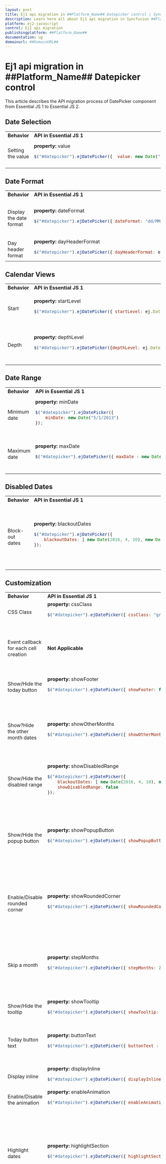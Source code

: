 ```yaml
---
layout: post
title: Ej1 api migration in ##Platform_Name## Datepicker control | Syncfusion
description: Learn here all about Ej1 api migration in Syncfusion ##Platform_Name## Datepicker control of Syncfusion Essential JS 2 and more.
platform: ej2-javascript
control: Ej1 api migration 
publishingplatform: ##Platform_Name##
documentation: ug
domainurl: ##DomainURL##
---
```


# Ej1 api migration in ##Platform_Name## Datepicker control

This article describes the API migration process of DatePicker component from Essential JS 1 to Essential JS 2.

## Date Selection

<!-- markdownlint-disable MD033 -->
<table>
<tr>
<td>
<b>Behavior</b>
</td>
<td>
<b>API in Essential JS 1</b>
</td>
<td>
<b>API in Essential JS 2</b>
</td>
</tr>
<tr>
<td>
Setting the value
</td>
<td>
<b>property:</b> value

```javascript
$("#datepicker").ejDatePicker({  value: new Date("5/5/2014") });
```

</td>
<td>
<b>property:</b> value

```javascript
var datepicker = new ej.calendars.DatePicker({ value: new Date("05/11/2017")});
datepicker.appendTo('#datepicker');
```

</td>
</tr>
</table>

## Date Format

<!-- markdownlint-disable MD033 -->
<table>
<tr>
<td>
<b>Behavior</b>
</td>
<td>
<b>API in Essential JS 1</b>
</td>
<td>
<b>API in Essential JS 2</b>
</td>
</tr>
<tr>
<td>
Display the date format
</td>
<td>
<b>property:</b> dateFormat

```javascript
$("#datepicker").ejDatePicker({ dateFormat: "dd/MM/yyyy"});
```

</td>
<td>
<b>property:</b> format

```javascript
var datepicker = new ej.calendars.DatePicker({
    value: new Date("05/11/2017");
    format: 'yyyy-MM-dd'});
datepicker.appendTo('#element');
```

</td>
</tr>
<tr>
<td>
Day header format
</td>
<td>
<b>property:</b> dayHeaderFormat

```javascript
$("#datepicker").ejDatePicker({ dayHeaderFormat: ej.DatePicker.Header.Short});
```

</td>
<td>
<b>Not Applicable</b>
</td>
</tr>
</table>

## Calendar Views

<!-- markdownlint-disable MD033 -->
<table>
<tr>
<td>
<b>Behavior</b>
</td>
<td>
<b>API in Essential JS 1</b>
</td>
<td>
<b>API in Essential JS 2</b>
</td>
</tr>
<tr>
<td>
Start
</td>
<td>
<b>property:</b> startLevel

```javascript
$("#datepicker").ejDatePicker({ startLevel: ej.DatePicker.Level.Year});
```

</td>
<td>
<b>property:</b> start

```javascript
var datepicker = new ej.calendars.DatePicker({
    start:'Decade'});
datepicker.appendTo('#element');
```

</td>
</tr>
<tr>
<td>
Depth
</td>
<td>
<b>property:</b> depthLevel

```javascript
$("#datepicker").ejDatePicker({depthLevel: ej.DatePicker.Level.Year});
```

</td>
<td>
<b>property:</b> depth

```javascript
var datepicker = new ej.calendars.DatePicker({
    depth:'Year'
});
datepicker.appendTo('#element');
```

</td>
</tr>
</table>

## Date Range

<!-- markdownlint-disable MD033 -->
<table>
<tr>
<td>
<b>Behavior</b>
</td>
<td>
<b>API in Essential JS 1</b>
</td>
<td>
<b>API in Essential JS 2</b>
</td>
</tr>
<tr>
<td>
Minimum date
</td>
<td>
<b>property:</b> minDate

```javascript
$("#datepicker").ejDatePicker({
    minDate: new Date("5/1/2013")
});
```

</td>
<td>
<b>property:</b> min

```javascript
var datepicker = new ej.calendars.DatePicker({
    min: new Date("5/1/2013")
});
datepicker.appendTo('#element');
```

</td>
</tr>
<tr>
<td>
Maximum date
</td>
<td>
<b>property:</b> maxDate

```javascript
$("#datepicker").ejDatePicker({ maxDate : new Date("5/30/2015")});
```

</td>
<td>
<b>property:</b> max

```javascript
var datepicker = new ej.calendars.DatePicker({
    max : new Date("5/30/2015")
});
datepicker.appendTo('#element');
```

</td>
</tr>
</table>

## Disabled Dates

<!-- markdownlint-disable MD033 -->
<table>
<tr>
<td>
<b>Behavior</b>
</td>
<td>
<b>API in Essential JS 1</b>
</td>
<td>
<b>API in Essential JS 2</b>
</td>
</tr>
<tr>
<td>
Block-out dates
</td>
<td>
<b>property:</b> blackoutDates

```javascript
$("#datepicker").ejDatePicker({
    blackoutDates: [ new Date(2016, 4, 10), new Date(2016, 4, 15), new Date(2016, 4, 20), new Date(2016, 4, 22), new Date(2016, 5, 12), new Date(2016, 5, 24)]
});
```

</td>
<td>
<b>Can be achieved by</b>

```javascript
var datepicker = new ej.calendars.DatePicker({
    renderDayCell: disableDate
});
datepicker.appendTo('#element');
function disableDate(args) {
    if (args.date.getDay() === 0 || args.date.getDay() === 6) {
        args.isDisabled = true;  
    }
}
```

</td>
</tr>
</table>

## Customization

<!-- markdownlint-disable MD033 -->
<table>
<tr>
<td>
<b>Behavior</b>
</td>
<td>
<b>API in Essential JS 1</b>
</td>
<td>
<b>API in Essential JS 2</b>
</td>
</tr>
<tr>
<td>
CSS Class
</td>
<td>
<b>property:</b> cssClass

```javascript
$("#datepicker").ejDatePicker({ cssClass: "gradient-lime"});
```

</td>
<td>
<b>property:</b> cssClass

```javascript
var datepicker = new ej.calendars.DatePicker({ cssClass: 'e-custom-style'});datepicker.appendTo('#element');
```

</td>
</tr>
<tr>
<td>
Event callback for each cell creation
</td>
<td>
<b>Not Applicable</b>
</td>
<td>
<b>Event:</b> renderDayCell

```javascript
var datepicker = new ej.calendars.DatePicker({
    renderDayCell: onRenderCell
});
datepicker.appendTo('#element');

function onRenderCell(args) {/*code block*/}
```

</td>
</tr>
<tr>
<td>
Show/Hide the today button
</td>
<td>
<b>property:</b> showFooter

```javascript
$("#datepicker").ejDatePicker({ showFooter: false});
```

</td>
<td>
<b>property:</b> showTodayButton

```javascript
var datepicker = new ej.calendars.DatePicker({ showTodayButton: false});
datepicker.appendTo('#element');
```

</td>
</tr>
<tr>
<td>
Show?Hide the other month dates
</td>
<td>
<b>property:</b> showOtherMonths

```javascript
$("#datepicker").ejDatePicker({ showOtherMonths: false});
```

</td>
<td>
<b></b>

```javascript
var datepicker = new ej.calendars.DatePicker();
datepicker.appendTo('#element');
```

```
.e-datepicker .e-calendar .e-content tr.e-month-hide,.e-datepicker .e-calendar .e-content td.e-other-month > .e-day {
    visibility: none;
}
.e-datepicker .e-calendar .e-content td.e-month-hide,.e-datepicker .e-calendar .e-content td.e-other-month {
    pointer-events: none;
    touch-action: none;
}
```

</td>
</tr>
<tr>
<td>
Show/Hide the disabled range
</td>
<td>
<b>property:</b> showDisabledRange

```javascript
$("#datepicker").ejDatePicker({
    blackoutDates: [ new Date(2016, 4, 10), new Date(2016, 4, 15), new Date(2016, 4, 20), new Date(2016, 4, 22), new Date(2016, 5, 12), new Date(2016, 5, 24)]
    showDisabledRange: false
});
```

</td>
<td>
<b>Not Applicable</b>
</td>
</tr>
<tr>
<td>
Show/Hide the popup button
</td>
<td>
<b>property:</b> showPopupButton

```javascript
$("#datepicker").ejDatePicker({ showPopupButton: false});
```

</td>
<td>
<b>Can be achieved by</b>

```javascript
var datepicker = new ej.calendars.DatePicker({
    focus: onFocus
});
datepicker.appendTo('#element');
function onFocus(args) {
    datepicker.show();
}
```

```
.e-control-wrapper .e-input-group-icon.e-date-icon {
    display: none;
}
```

</td>
</tr>
<tr>
<td>
Enable/Disable rounded corner
</td>
<td>
<b>property:</b> showRoundedCorner

```javascript
$("#datepicker").ejDatePicker({ showRoundedCorner: true});
```

</td>
<td>
<b>Can be achieved by</b>

```javascript
var datepicker = new ej.calendars.DatePicker({
    cssClass: 'e-custom-style'
});
datepicker.appendTo('#element');
```

```
.e-control-wrapper.e-custom-style.e-date-wrapper.e-input-group {
    border-radius: 4px;
}
```

</td>
</tr>
<tr>
<td>
Skip a month
</td>
<td>
<b>property:</b> stepMonths

```javascript
$("#datepicker").ejDatePicker({ stepMonths: 2});
```

</td>
<td>
<b>Can be achieved by</b>

```javascript
var datepicker = new ej.calendars.DatePicker({
    value: new Date("09/04/2018"),
    open:onOpen
});
datepicker.appendTo('#element');

function onOpen(args) {
    datepicker.navigateTo('Year', new Date("03/18/2018"));
}
```

</td>
</tr>
<tr>
<td>
Show/Hide the tooltip
</td>
<td>
<b>property:</b> showTooltip

```javascript
$("#datepicker").ejDatePicker({ showTooltip: false});
```

</td>
<td>
<b>Not Applicable</b>
</td>
</tr>
<tr>
<td>
Today button text
</td>
<td>
<b>property:</b> buttonText

```javascript
$("#datepicker").ejDatePicker({ buttonText : "Now"});
```

</td>
<td>
<b>Can be achieved by</b>

```javascript
L10n.load({  'en': { 'datepicker': {today:'Now' }  }});
var datepicker = new ej.calendars.DatePicker({
    locale: 'en'
});
datepicker.appendTo('#element');
```

</td>
</tr>
<tr>
<td>
Display inline
</td>
<td>
<b>property:</b> displayInline

```javascript
$("#datepicker").ejDatePicker({ displayInline: true});
```

</td>
<td>
<b>Not Applicable</b>
</td>
</tr>
<tr>
<td>
Enable/Disable the animation
</td>
<td>
<b>property:</b> enableAnimation

```javascript
$("#datepicker").ejDatePicker({ enableAnimation : false});
```

</td>
<td>
<b>Not Applicable</b>
</td>
</tr>
<tr>
<td>
Highlight dates
</td>
<td>
<b>property:</b> highlightSection

```javascript
$("#datepicker").ejDatePicker({ highlightSection: "week"});
```

</td>
<td>
<b>Can be achieved by</b>

```javascript
var datepicker = new ej.calendars.DatePicker({
    renderDayCell: highlightDate
});
datepicker.appendTo('#element');
function highlightDate(args) {
    if (args.date.getDate() === 10) {
      args.element.classList.add('e-highlightweekend');
    }
}
```

```
.e-highlightweekend {
    background-color: #cfe9f3;
}
```

</td>
</tr>
<tr>
<td>
Highlight weekend
</td>
<td>
<b>property:</b> highlightWeekend

```javascript
$("#datepicker").ejDatePicker({ highlightWeekend : true});
```

</td>
<td>

<b>Can be achieved by</b>

```javascript
var datepicker = new ej.calendars.DatePicker({
    renderDayCell: highlightDate
});
datepicker.appendTo('#element');
function highlightDate(args) {
    if (args.date.getDay() === 0 || args.date.getDay() === 6) {
      args.element.classList.add('e-highlightweekend');
    }
}
```

```
.e-highlightweekend {
    background-color: #cfe9f3;
}
```

</td>
</tr>
<tr>
<td>
Tooltip format
</td>
<td>
<b>property:</b> tooltipFormat

```javascript
$("#datepicker").ejDatePicker({ tooltipFormat : "dd/MM/yyyy"});
```

</td>
<td>
<b>Not Applicable</b>
</td>
</tr>
<tr>
<td>
Special Dates
</td>
<td>
<b>property:</b> specialDates

```javascript
specialDays = [ { date: new Date(2018, 09, 08), tooltip: "In Australia", iconClass: "flags sprite-Australia" }, { date: new Date(2018, 09, 21), tooltip: "In France", iconClass: "flags sprite-France" }]

$("#datepicker").ejDatePicker({ specialDates: specialDays});
```

</td>
<td>
<b>Can be achieved by</b>

```javascript
var datepicker = new ej.calendars.DatePicker({
    renderDayCell: customDates,
    value: new Date('5/5/2017')
});
datepicker.appendTo('#element');
function customDates(args) {
    if (args.date.getDate() === 10) {
        var span = document.createElement('span');
        span.setAttribute('class', 'e-icons highlight');   args.element.firstElementChild.setAttribute('title', 'Birthday !');   args.element.setAttribute('title', 'Birthday !');
        args.element.setAttribute('data-val', 'Birthday !');
        args.element.appendChild(span);
    }
}
```

</td>
</tr>
<tr>
<td>
FocusIn event
</td>
<td>
<b>Event:</b> focusIn

```javascript
$("#datepicker").ejDatePicker({
    focusIn: function (args) {/*code block*/}
});
```

</td>
<td>
<b>Event:</b> focus

```javascript
var datepicker = new ej.calendars.DatePicker({
    focus: onFocus
});
datepicker.appendTo('#element');
function onFocus(args){ /*code block*/}
```

</td>
</tr>
<tr>
<td>
FocusOut event
</td>
<td>
<b>Event:</b> focusOut

```javascript
$("#datepicker").ejDatePicker({ focusOut: function (args) { /*code block*/}});
```

</td>
<td>
<b>Event:</b> blur

```javascript
var datepicker = new ej.calendars.DatePicker({
    blur: onBlur
});
datepicker.appendTo('#element');
function onBlur(args){ /*code block*/}
```

</td>
</tr>
<tr>
<td>
FocusIn method
</td>
<td>
<b>Not Applicable</b>
</td>
<td>
<b>Method:</b> focusIn()

```javascript
var datepicker = new ej.calendars.DatePicker({
    placeholder: 'Enter date'
});
datepicker.appendTo('#element');
datepicker.focusIn();
```

</td>
</tr>
<tr>
<td>
FocusOut method
</td>
<td>
<b>Not Applicable</b>
</td>
<td>
<b>Method:</b> focusOut()

```javascript
var datepicker = new ej.calendars.DatePicker({
    placeholder: 'Enter date'
});
datepicker.appendTo('#element');
datepicker.focusOut();
```

</td>
</tr>
<tr>
<td>
Prevent popup close
</td>
<td>
<b>Not Applicable</b>
</td>
<td>
<b>Event:</b> close

```javascript
var datepicker = new ej.calendars.DatePicker({
    close: function (args) {
        args.preventDefault();
    }
});
datepicker.appendTo('#element');
datepicker.show();
```

</td>
</tr>
<tr>
<td>
Prevent popup open
</td>
<td>
<b>Not Applicable</b>
</td>
<td>
<b>Event:</b> open

```javascript
var datepicker = new ej.calendars.DatePicker({
    open: function (args) {
        args.preventDefault();
    }
});
datepicker.appendTo('#element');
```

</td>
</tr>
</table>

## Accessibility

<!-- markdownlint-disable MD033 -->
<table>
<tr>
<td>
<b>Behavior</b>
</td>
<td>
<b>API in Essential JS 1</b>
</td>
<td>
<b>API in Essential JS 2</b>
</td>
</tr>
<tr>
<td>
Enable/Disable the RTL
</td>
<td>
<b>property:</b> enableRTL

```javascript
$("#datepicker").ejDatePicker({
    enableRTL : true
});
```

</td>
<td>
<b>property:</b> enableRtl

```javascript
var datepicker = new ej.calendars.DatePicker({
    enableRtl : true
});
datepicker.appendTo('#element');
```

</td>
</tr>
</table>

## Persistence

<!-- markdownlint-disable MD033 -->
<table>
<tr>
<td>
<b>Behavior</b>
</td>
<td>
<b>API in Essential JS 1</b>
</td>
<td>
<b>API in Essential JS 2</b>
</td>
</tr>
<tr>
<td>
Enable Persistence
</td>
<td>
<b>property:</b> enablePersistence

```javascript
$("#datepicker").ejDatePicker({enablePersistence : true});
```

</td>
<td>
<b>property:</b> enablePersistence

```javascript
var datepicker = new ej.calendars.DatePicker({
    enablePersistence : true
});
datepicker.appendTo('#element');
```

</td>
</tr>
</table>

## Validation

<!-- markdownlint-disable MD033 -->
<table>
<tr>
<td>
<b>Behavior</b>
</td>
<td>
<b>API in Essential JS 1</b>
</td>
<td>
<b>API in Essential JS 2</b>
</td>
</tr>
<tr>
<td>
Validation rules
</td>
<td>
<b>property:</b> validationRules

```javascript
$("#datepicker").ejDatePicker({ validationRules:{ required:true }});
```

</td>
<td>
<b>Can be achieved by</b>

```javascript
var datepicker = new ej.calendars.DatePicker({
    placeholder: 'Enter date'
});
datepicker.appendTo('#element');
var options = {  rules: {   'datevalue': {    required: true }} }
var formObject: FormValidator = new FormValidator('#form-element', options);
```

</td>
</tr>
<tr>
<td>
Validation message
</td>
<td>
<b>property:</b> validationMessage

```javascript
$("#datepicker").ejDatePicker({
    validationRules:{ required:true },
    validationMessage:{ required: "Required Date value"}
});
```

</td>
<td>
<b>Can be achieved by</b>

```javascript
var datepicker = new ej.calendars.DatePicker({
    placeholder: 'Enter date'
});

var options = {
    rules: {
        'datevalue': {    required: [true, 'Date value required'] }
    },
    customPlacement: function (inputElement, errorElement) {
        inputElement.parentElement.parentElement.appendChild(errorElement);
    }
};
    var formObject = new ej.inputs.FormValidator('#form-element', options);
    datepicker.appendTo('#element');
```

</td>
</tr>
</table>

## Common

<!-- markdownlint-disable MD033 -->
<table>
<tr>
<td>
<b>Behavior</b>
</td>
<td>
<b>API in Essential JS 1</b>
</td>
<td>
<b>API in Essential JS 2</b>
</td>
</tr>
<tr>
<td>
Width
</td>
<td>
<b>property:</b> width

```javascript
$("#datepicker").ejDatePicker({ width: 200});
```

</td>
<td>
<b>property:</b> width

```javascript
var datepicker = new ej.calendars.DatePicker({ width: '200px'});
datepicker.appendTo('#element');
```

</td>
</tr>
<tr>
<td>
Readonly
</td>
<td>
<b>property:</b> readOnly

```javascript
$("#datepicker").ejDatePicker({ readOnly : true});
```

</td>
<td>
<b>property:</b> readonly

```javascript
var datepicker = new ej.calendars.DatePicker({
    readonly:true,
    value:new Date()
});
datepicker.appendTo('#element');
```

</td>
</tr>
<tr>
<td>
Show/Hide the Clear Button
</td>
<td>
<b>Not Applicable</b>
</td>
<td>
<b>property:</b> showClearButton

```javascript
var datepicker = new ej.calendars.DatePicker({ showClearButton: true});
datepicker.appendTo('#element');
```

</td>
</tr>
<tr>
<td>
Height
</td>
<td>
<b>property:</b> height

```javascript
$("#datepicker").ejDatePicker({ height: 35});
```

</td>
<td>
<b>Can be achieved by</b>

```javascript
var datepicker = new ej.calendars.DatePicker({cssClass: 'e-custom-style'});
datepicker.appendTo('#element');
```

```
.e-control-wrapper.e-custom-style.e-date-wrapper.e-input-group{ height: 35px;}
```

</td>
</tr>
<tr>
<td>
Html Attributes
</td>
<td>
<b>property:</b> htmlAttributes

```javascript
$("#datepicker").ejDatePicker({ htmlAttributes : {required:"required"}});
```

</td>
<td>
<b>Not Applicable</b>
</td>
</tr>
<tr>
<td>
Enable/Disable the Week Number
</td>
<td>
<b>property:</b> weekNumber

```javascript
$("#datepicker").ejDatePicker({ weekNumber : true});
```

</td>
<td>
<b>property:</b> weekNumber

```javascript
var datepicker = new ej.calendars.DatePicker({ weekNumber:true});
datepicker.appendTo('#element');
```

</td>
</tr>
<tr>
<td>
Watermark text
</td>
<td>
<b>property:</b> watermarkText

```javascript
$("#datepicker").ejDatePicker({ watermarkText: "Enter date"});
```

</td>
<td>
<b>property:</b> placeholder

```javascript
var datepicker = new ej.calendars.DatePicker({ placeholder: 'Enter date'});
datepicker.appendTo('#element');
```

</td>
</tr>
<tr>
<td>
Disable/Enable
</td>
<td>
<b>property:</b> enabled

```javascript
$("#datepicker").ejDatePicker({ enabled: false});
```

</td>
<td>
<b>property:</b> enabled

```javascript
var datepicker = new ej.calendars.DatePicker({enabled:false});
datepicker.appendTo('#element');
```

</td>
</tr>
<tr>
<td>
Disable the DatePicker
</td>
<td>
<b>Method:</b> disable()

```javascript
$("#datepicker").ejDatePicker();
var dateObj = $("#datepicker").data("ejDatePicker");
dateObj.disable();
```

</td>
<td>
<b>Not Applicable</b>
</td>
</tr>
<tr>
<td>
Enable the DatePicker
</td>
<td>
<b>Method:</b> enable()

```javascript
$("#datepicker").ejDatePicker();
var dateObj = $("#datepicker").data("ejDatePicker");
dateObj.enable();
```

</td>
<td>
<b>Not Applicable</b>
</td>
</tr>
<tr>
<td>
Enable/Disable the textbox editing
</td>
<td>
<b>property:</b> allowEdit

```javascript
$("#datepicker").ejDatePicker({ allowEdit : true});
```

</td>
<td>
<b>property:</b> allowEdit

```javascript
var datepicker = new ej.calendars.DatePicker({ allowEdit : true});
datepicker.appendTo('#element');
```

</td>
</tr>
<tr>
<td>
zIndex
</td>
<td>
<b>Not Applicable</b>
</td>
<td>
<b>property:</b> zIndex

```javascript
var datepicker = new ej.calendars.DatePicker({ zIndex: 100});
datepicker.appendTo('#element');
```

</td>
</tr>
<tr>
<td>
Specify the placeholder text behavior
</td>
<td>
<b>Not Applicable</b>
</td>
<td>
<b>property:</b> floatLabelType

```javascript
var datepicker = new ej.calendars.DatePicker({
    placeholder: 'Enter date',
    floatLabelType: 'Auto'
});
datepicker.appendTo('#element');
```

</td>
</tr>
</table>

## Globalization

<!-- markdownlint-disable MD033 -->
<table>
<tr>
<td>
<b>Behavior</b>
</td>
<td>
<b>API in Essential JS 1</b>
</td>
<td>
<b>API in Essential JS 2</b>
</td>
</tr>
<tr>
<td>
Locale
</td>
<td>
<b>property:</b> locale

```javascript
$("#datepicker").ejDatePicker({locale: "en-US"});
```

</td>
<td>
<b>property:</b> locale

```javascript
var datepicker = new ej.calendars.DatePicker({ locale: 'en'});
datepicker.appendTo('#element');
```

</td>
</tr>
<tr>
<td>
First day of week
</td>
<td>
<b>property:</b> startDay

```javascript
$("#datepicker").ejDatePicker({ startDay: 2});
```

</td>
<td>
<b>property:</b> firstDayOfWeek

```javascript
var datepicker = new ej.calendars.DatePicker({ firstDayOfWeek: 2});
datepicker.appendTo('#element');
```

</td>
</tr>
</table>

## Strict Mode

<!-- markdownlint-disable MD033 -->
<table>
<tr>
<td>
<b>Behavior</b>
</td>
<td>
<b>API in Essential JS 1</b>
</td>
<td>
<b>API in Essential JS 2</b>
</td>
</tr>
<tr>
<td>
Strict mode
</td>
<td>
<b>property:</b> enableStrictMode

```javascript
$("#datepicker").ejDatePicker({ enableStrictMode : true});
```

</td>
<td>
<b>property:</b> strictMode

```javascript
var datepicker = new ej.calendars.DatePicker({
    strictMode: true,
    value: new Date('5/28/2017'),
    min: new Date('5/5/2017'),
    max: new Date('5/25/2017')
});
datepicker.appendTo('#element');
```

</td>
</tr>
</table>

## Open and Close

<!-- markdownlint-disable MD033 -->
<table>
<tr>
<td>
<b>Behavior</b>
</td>
<td>
<b>API in Essential JS 1</b>
</td>
<td>
<b>API in Essential JS 2</b>
</td>
</tr>
<tr>
<td>
Close
</td>
<td>
<b>Event:</b> close

```javascript
$("#datepicker").ejDatePicker({ close: function (args) { /*code block*/}});
```

</td>
<td>
<b>Event:</b> close

```javascript
var datepicker = new ej.calendars.DatePicker({
    close: function (args) { /*code block*/}
});
datepicker.appendTo('#element');
```

</td>
</tr>
<tr>
<td>
Hide
</td>
<td>
<b>Method:</b> hide()

```javascript
$("#datepicker").ejDatePicker();
var dateObj = $("#datepicker").data("ejDatePicker");
dateObj.hide();
```

</td>
<td>
<b>Method:</b> hide()

```javascript
var datepicker = new ej.calendars.DatePicker({ value: new Date("05/11/2017")});datepicker.appendTo('#element');
datepicker.hide();
```

</td>
</tr>
<tr>
<td>
Open
</td>
<td>
<b>Event:</b> open

```javascript
$("#datepicker").ejDatePicker({open: function (args) { /*code block*/}});
```

</td>
<td>
<b>Event:</b> open

```javascript
var datepicker = new ej.calendars.DatePicker({ open: function (args) { /*code block*/}});
datepicker.appendTo('#element');
```

</td>
</tr>
<tr>
<td>
Show
</td>
<td>
<b>Method:</b> show()

```javascript
$("#datepicker").ejDatePicker();
var dateObj = $("#datepicker").data("ejDatePicker");
dateObj.show();
```

</td>
<td>
<b>Method:</b> show()

```javascript
var datepicker = new ej.calendars.DatePicker({ value: new Date("05/11/2017")});datepicker.appendTo('#element');
datepicker.show();
```

</td>
</tr>
</table>

## View Navigation

<!-- markdownlint-disable MD033 -->
<table>
<tr>
<td>
<b>Behavior</b>
</td>
<td>
<b>API in Essential JS 1</b>
</td>
<td>
<b>API in Essential JS 2</b>
</td>
</tr>
<tr>
<td>
Navigate to specific month
</td>
<td>
<b>Not Applicable</b>
</td>
<td>
<b>Method:</b> navigateTo()

```javascript
var datepicker = new ej.calendars.DatePicker({
    value: new Date("09/04/2018"),
    open:onOpen
});
datepicker.appendTo('#element');

function onOpen(args) {
    datepicker.navigateTo('Year', new Date("03/18/2018"));
}
```

</td>
</tr>
<tr>
<td>
Navigation callback
</td>
<td>
<b>Event:</b> navigate

```javascript
$("#datepicker").ejDatePicker({ navigate: function (args) { /*code block*/}});
```

</td>
<td>
<b>Event:</b> navigated

```javascript
var datepicker = new ej.calendars.DatePicker({navigated: onNavigate});
datepicker.appendTo('#element');
function onNavigate(args) { /*code block*/}
```

</td>
</tr>
<tr>
<td>
Enable/Disable the drill down
</td>
<td>
<b>property:</b> allowDrillDown

```javascript
$("#datepicker").ejDatePicker({ allowDrillDown : true});
```

</td>
<td>
<b>Not Applicable</b>
</td>
</tr>
</table>